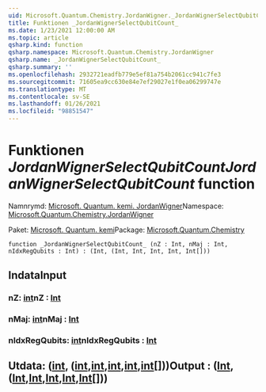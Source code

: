 ```yaml
---
uid: Microsoft.Quantum.Chemistry.JordanWigner._JordanWignerSelectQubitCount_
title: Funktionen _JordanWignerSelectQubitCount_
ms.date: 1/23/2021 12:00:00 AM
ms.topic: article
qsharp.kind: function
qsharp.namespace: Microsoft.Quantum.Chemistry.JordanWigner
qsharp.name: _JordanWignerSelectQubitCount_
qsharp.summary: ''
ms.openlocfilehash: 2932721eadfb779e5ef81a754b2061cc941c7fe3
ms.sourcegitcommit: 71605ea9cc630e84e7ef29027e1f0ea06299747e
ms.translationtype: MT
ms.contentlocale: sv-SE
ms.lasthandoff: 01/26/2021
ms.locfileid: "98851547"
---
```

# <a name="_jordanwignerselectqubitcount_-function"></a><span data-ttu-id="ed77e-102">Funktionen _JordanWignerSelectQubitCount_</span><span class="sxs-lookup"><span data-stu-id="ed77e-102">_JordanWignerSelectQubitCount_ function</span></span>

<span data-ttu-id="ed77e-103">Namnrymd: [Microsoft. Quantum. kemi. JordanWigner](xref:Microsoft.Quantum.Chemistry.JordanWigner)</span><span class="sxs-lookup"><span data-stu-id="ed77e-103">Namespace: [Microsoft.Quantum.Chemistry.JordanWigner](xref:Microsoft.Quantum.Chemistry.JordanWigner)</span></span>

<span data-ttu-id="ed77e-104">Paket: [Microsoft. Quantum. kemi](https://nuget.org/packages/Microsoft.Quantum.Chemistry)</span><span class="sxs-lookup"><span data-stu-id="ed77e-104">Package: [Microsoft.Quantum.Chemistry](https://nuget.org/packages/Microsoft.Quantum.Chemistry)</span></span>




```qsharp
function _JordanWignerSelectQubitCount_ (nZ : Int, nMaj : Int, nIdxRegQubits : Int) : (Int, (Int, Int, Int, Int, Int[]))
```


## <a name="input"></a><span data-ttu-id="ed77e-105">Indata</span><span class="sxs-lookup"><span data-stu-id="ed77e-105">Input</span></span>

### <a name="nz--int"></a><span data-ttu-id="ed77e-106">nZ: [int](xref:microsoft.quantum.lang-ref.int)</span><span class="sxs-lookup"><span data-stu-id="ed77e-106">nZ : [Int](xref:microsoft.quantum.lang-ref.int)</span></span>




### <a name="nmaj--int"></a><span data-ttu-id="ed77e-107">nMaj: [int](xref:microsoft.quantum.lang-ref.int)</span><span class="sxs-lookup"><span data-stu-id="ed77e-107">nMaj : [Int](xref:microsoft.quantum.lang-ref.int)</span></span>




### <a name="nidxregqubits--int"></a><span data-ttu-id="ed77e-108">nIdxRegQubits: [int](xref:microsoft.quantum.lang-ref.int)</span><span class="sxs-lookup"><span data-stu-id="ed77e-108">nIdxRegQubits : [Int](xref:microsoft.quantum.lang-ref.int)</span></span>





## <a name="output--intintintintintint"></a><span data-ttu-id="ed77e-109">Utdata: ([int](xref:microsoft.quantum.lang-ref.int), ([int](xref:microsoft.quantum.lang-ref.int),[int](xref:microsoft.quantum.lang-ref.int),[int](xref:microsoft.quantum.lang-ref.int),[int](xref:microsoft.quantum.lang-ref.int),[int](xref:microsoft.quantum.lang-ref.int)[]))</span><span class="sxs-lookup"><span data-stu-id="ed77e-109">Output : ([Int](xref:microsoft.quantum.lang-ref.int),([Int](xref:microsoft.quantum.lang-ref.int),[Int](xref:microsoft.quantum.lang-ref.int),[Int](xref:microsoft.quantum.lang-ref.int),[Int](xref:microsoft.quantum.lang-ref.int),[Int](xref:microsoft.quantum.lang-ref.int)[]))</span></span>

